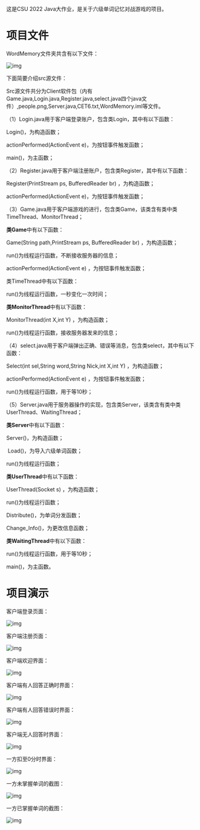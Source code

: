 这是CSU 2022 Java大作业，是关于六级单词记忆对战游戏的项目。

# 项目文件

WordMemory文件夹共含有以下文件：

![img](https://qianzeshu.oss-cn-hangzhou.aliyuncs.com/img/clip_image001.png)

下面简要介绍src源文件：

Src源文件共分为Client软件包（内有Game.java,Login.java,Register.java,select.java四个java文件）,people.png,Server.java,CET6.txt,WordMemory.iml等文件。

（1）Login.java用于客户端登录账户，包含类Login，其中有以下函数：

Login()，为构造函数；

actionPerformed(ActionEvent e)，为按钮事件触发函数；

main()，为主函数；

（2）Register.java用于客户端注册账户，包含类Register，其中有以下函数：

Register(PrintStream ps, BufferedReader br) ，为构造函数；

actionPerformed(ActionEvent e)，为按钮事件触发函数；

（3）Game.java用于客户端游戏的进行，包含类Game，该类含有类中类TimeThread、MonitorThread；

**类Game**中有以下函数：

Game(String path,PrintStream ps, BufferedReader br) ，为构造函数；

run()为线程运行函数，不断接收服务器的信息；

actionPerformed(ActionEvent e) ，为按钮事件触发函数；

类TimeThread中有以下函数：

run()为线程运行函数，一秒变化一次时间；

**类MonitorThread**中有以下函数：

MonitorThread(int X,int Y) ，为构造函数；

run()为线程运行函数，接收服务器发来的信息；

（4）select.java用于客户端弹出正确、错误等消息，包含类select，其中有以下函数：

Select(int sel,String word,String Nick,int X,int Y) ，为构造函数；

actionPerformed(ActionEvent e) ，为按钮事件触发函数；

run()为线程运行函数，用于等10秒；

（5）Server.java用于服务器操作的实现，包含类Server，该类含有类中类UserThread、WaitingThread；

**类Server**中有以下函数：

Server()，为构造函数；

​    Load()，为导入六级单词函数；

run()为线程运行函数；

**类UserThread**中有以下函数：

UserThread(Socket s) ，为构造函数；

run()为线程运行函数；

Distribute()，为单词分发函数；

Change_Info()，为更改信息函数；

**类WaitingThread**中有以下函数：

run()为线程运行函数，用于等10秒；

main()，为主函数。

# 项目演示

客户端登录页面：

![img](https://qianzeshu.oss-cn-hangzhou.aliyuncs.com/img/clip_image002.jpg)

客户端注册页面：

![img](https://qianzeshu.oss-cn-hangzhou.aliyuncs.com/img/clip_image004.jpg)

客户端欢迎界面：

![img](https://qianzeshu.oss-cn-hangzhou.aliyuncs.com/img/clip_image006.jpg)

客户端有人回答正确时界面：

![img](https://qianzeshu.oss-cn-hangzhou.aliyuncs.com/img/clip_image008.jpg)

客户端有人回答错误时界面：

![img](https://qianzeshu.oss-cn-hangzhou.aliyuncs.com/img/clip_image010.jpg)

客户端无人回答时界面：

![img](https://qianzeshu.oss-cn-hangzhou.aliyuncs.com/img/clip_image012.jpg)

一方扣至0分时界面：

![img](https://qianzeshu.oss-cn-hangzhou.aliyuncs.com/img/clip_image014.jpg)

一方未掌握单词的截图：

![img](https://qianzeshu.oss-cn-hangzhou.aliyuncs.com/img/clip_image016.jpg)

一方已掌握单词的截图：

![img](https://qianzeshu.oss-cn-hangzhou.aliyuncs.com/img/clip_image018.jpg)
